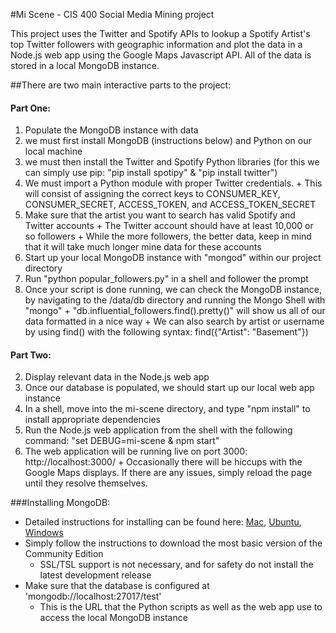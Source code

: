 #Mi Scene - CIS 400 Social Media Mining project

This project uses the Twitter and Spotify APIs to lookup a Spotify Artist's top
Twitter followers with geographic information and plot the data in a Node.js
web app using the Google Maps Javascript API. All of the data is stored in a
local MongoDB instance.

##There are two main interactive parts to the project:

#### Part One:
1. Populate the MongoDB instance with data
  1. we must first install MongoDB (instructions below) and Python on our local machine
  2. we must then install the Twitter and Spotify Python libraries (for this we can simply use pip: "pip install spotipy" & "pip install twitter")
  3. We must import a Python module with proper Twitter credentials.
    + This will consist of assigning the correct keys to CONSUMER_KEY, CONSUMER_SECRET, ACCESS_TOKEN, and ACCESS_TOKEN_SECRET
  4. Make sure that the artist you want to search has valid Spotify and Twitter accounts
    + The Twitter account should have at least 10,000 or so followers
    + While the more followers, the better data, keep in mind that it will take much longer mine data for these accounts
  5. Start up your local MongoDB instance with "mongod" within our project directory
  6. Run "python popular_followers.py" in a shell and follower the prompt
  7. Once your script is done running, we can check the MongoDB instance, by navigating to the /data/db directory and running the Mongo Shell with "mongo"
    + "db.influential_followers.find().pretty()" will show us all of our data formatted in a nice way
    + We can also search by artist or username by using find() with the following syntax: find({"Artist": "Basement"})

#### Part Two:
2. Display relevant data in the Node.js web app
  1. Once our database is populated, we should start up our local web app instance
  2. In a shell, move into the mi-scene directory, and type "npm install" to install appropriate dependencies
  3. Run the Node.js web application from the shell with the following command: "set DEBUG=mi-scene & npm start"
  4. The web application will be running live on port 3000: http://localhost:3000/
    + Occasionally there will be hiccups with the Google Maps displays. If there are any issues, simply reload the page until they resolve themselves.

###Installing MongoDB:
+ Detailed instructions for installing can be found here: [Mac](https://docs.mongodb.com/v3.2/tutorial/install-mongodb-on-os-x/), [Ubuntu](https://docs.mongodb.com/v3.2/tutorial/install-mongodb-on-ubuntu/), [Windows](https://docs.mongodb.com/v3.2/tutorial/install-mongodb-on-windows/)
+ Simply follow the instructions to download the most basic version of the Community Edition
  + SSL/TSL support is not necessary, and for safety do not install the latest development release
+ Make sure that the database is configured at 'mongodb://localhost:27017/test'
  + This is the URL that the Python scripts as well as the web app use to access the local MongoDB instance
